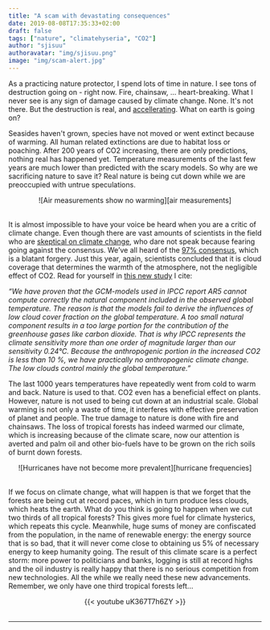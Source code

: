 ```yaml
---
title: "A scam with devastating consequences"
date: 2019-08-08T17:35:33+02:00
draft: false
tags: ["nature", "climatehyseria", "CO2"]
author: "sjisuu"
authoravatar: "img/sjisuu.png"
image: "img/scam-alert.jpg"
---
```


As a practicing nature protector, I spend lots of time in nature. I see tons of destruction going on - right now. Fire, chainsaw, ... heart-breaking. What I never see is any sign of damage caused by climate change. None. It's not there. But the destruction is real, and [accellerating]. What on earth is going on?

Seasides haven't grown, species have not moved or went extinct because of warming. All human related extinctions are due to habitat loss or poaching. After 200 years of CO2 increasing, there are only predictions, nothing real has happened yet. Temperature measurements of the last few years are much lower than predicted with the scary models. So why are we sacrificing nature to save it? Real nature is being cut down while we are preoccupied with untrue speculations.

<div align="center">
![Air measurements show no warming][air measurements]
</div><br>

It is almost impossible to have your voice be heard when you are a critic of climate change. Even though there are vast amounts of scientists in the field who are [skeptical on climate change], who dare not speak because fearing going against the consensus. We’ve all heard of the [97% consensus], which is a blatant forgery. Just this year, again, scientists concluded that it is cloud coverage that determines the warmth of the atmosphere, not the negligible effect of CO2. Read for yourself in [this new study] I cite:

*“We have proven that the GCM-models used in IPCC report AR5 cannot compute correctly the natural component included in the observed global temperature. The reason is that the models fail to derive the influences of low cloud cover fraction on the global temperature. A too small natural component results in a too large portion for the contribution of the greenhouse gases like carbon dioxide. That is why IPCC represents the climate sensitivity more than one order of magnitude larger than our sensitivity 0.24°C. Because the anthropogenic portion in the increased CO2 is less than 10 %, we have practically no anthropogenic climate change. The low clouds control mainly the global temperature.”*

The last 1000 years temperatures have repeatedly went from cold to warm and back. Nature is used to that. CO2 even has a beneficial effect on plants. However, nature is not used to being cut down at an industrial scale. Global warming is not only a waste of time, it interferes with effective preservation of planet and people. The true damage to nature is done with fire and chainsaws. The loss of tropical forests has indeed warmed our climate, which is increasing because of the climate scare, now our attention is averted and palm oil and other bio-fuels have to be grown on the rich soils of burnt down forests.


<div align="center">
![Hurricanes have not become more prevalent][hurricane frequencies]
</div><br>

If we focus on climate change, what will happen is that we forget that the forests are being cut at record paces, which in turn produce less clouds, which heats the earth. What do you think is going to happen when we cut two thirds of all tropical forests? This gives more fuel for climate hysterics, which repeats this cycle. Meanwhile, huge sums of money are confiscated from the population, in the name of renewable energy: the energy source that is so bad, that it will never come close to obtaining us 5% of necessary energy to keep humanity going. The result of this climate scare is a perfect storm: more power to politicians and banks, logging is still at record highs and the oil industry is really happy that there is no serious competition from new technologies. All the while we really need these new advancements. Remember, we only have one third tropical forests left...

<div align="center">{{< youtube uK367T7h6ZY >}}</div><br>

---
[accellerating]: https://www.wri.org/blog/2017/10/global-tree-cover-loss-rose-51-percent-2016
[this new study]: https://arxiv.org/pdf/1907.00165.pdf
[skeptical on climate change]: http://www.populartechnology.net/2009/10/peer-reviewed-papers-supporting.html#Preface
[97% consensus]: https://climatechangedispatch.com/wsj-the-myth-of-the-climate-change-97/
[air measurements]: ../img/air_temperature_measurements.jpg "Measurements that show that no warming has taken place"
[fire damage]: ../img/burning_rainforest_small.png?classes=float-left "Fire is the main cause of deforestation"
[hurricane frequencies]: ../img/hurricane_frequencies.png "Hurricanes haven't become more prevalent either"
